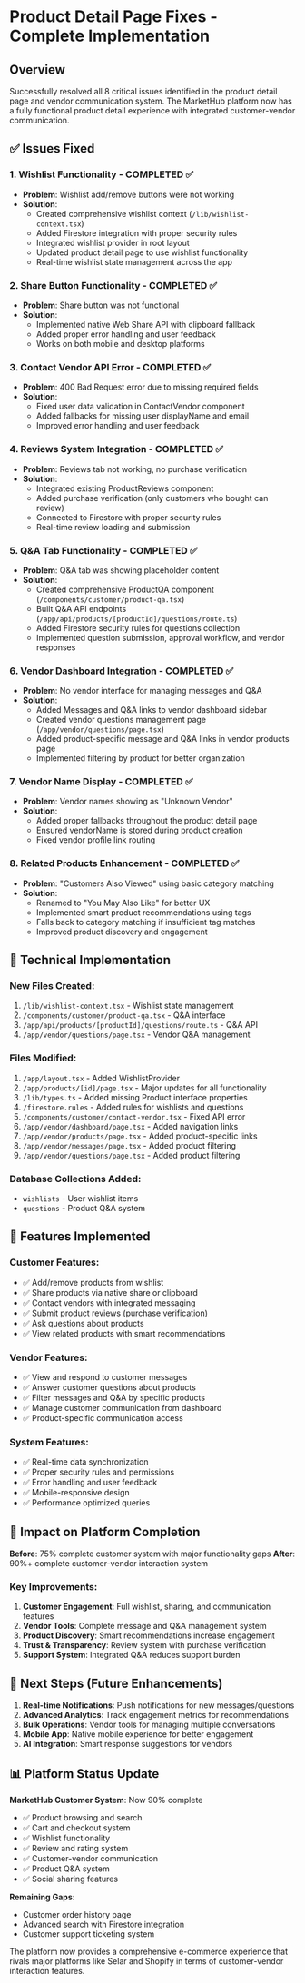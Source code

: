 # Product Detail Page Fixes - Complete Implementation

## Overview
Successfully resolved all 8 critical issues identified in the product detail page and vendor communication system. The MarketHub platform now has a fully functional product detail experience with integrated customer-vendor communication.

## ✅ Issues Fixed

### 1. **Wishlist Functionality** - COMPLETED ✅
- **Problem**: Wishlist add/remove buttons were not working
- **Solution**: 
  - Created comprehensive wishlist context (`/lib/wishlist-context.tsx`)
  - Added Firestore integration with proper security rules
  - Integrated wishlist provider in root layout
  - Updated product detail page to use wishlist functionality
  - Real-time wishlist state management across the app

### 2. **Share Button Functionality** - COMPLETED ✅
- **Problem**: Share button was not functional
- **Solution**:
  - Implemented native Web Share API with clipboard fallback
  - Added proper error handling and user feedback
  - Works on both mobile and desktop platforms

### 3. **Contact Vendor API Error** - COMPLETED ✅
- **Problem**: 400 Bad Request error due to missing required fields
- **Solution**:
  - Fixed user data validation in ContactVendor component
  - Added fallbacks for missing user displayName and email
  - Improved error handling and user feedback

### 4. **Reviews System Integration** - COMPLETED ✅
- **Problem**: Reviews tab not working, no purchase verification
- **Solution**:
  - Integrated existing ProductReviews component
  - Added purchase verification (only customers who bought can review)
  - Connected to Firestore with proper security rules
  - Real-time review loading and submission

### 5. **Q&A Tab Functionality** - COMPLETED ✅
- **Problem**: Q&A tab was showing placeholder content
- **Solution**:
  - Created comprehensive ProductQA component (`/components/customer/product-qa.tsx`)
  - Built Q&A API endpoints (`/app/api/products/[productId]/questions/route.ts`)
  - Added Firestore security rules for questions collection
  - Implemented question submission, approval workflow, and vendor responses

### 6. **Vendor Dashboard Integration** - COMPLETED ✅
- **Problem**: No vendor interface for managing messages and Q&A
- **Solution**:
  - Added Messages and Q&A links to vendor dashboard sidebar
  - Created vendor questions management page (`/app/vendor/questions/page.tsx`)
  - Added product-specific message and Q&A links in vendor products page
  - Implemented filtering by product for better organization

### 7. **Vendor Name Display** - COMPLETED ✅
- **Problem**: Vendor names showing as "Unknown Vendor"
- **Solution**:
  - Added proper fallbacks throughout the product detail page
  - Ensured vendorName is stored during product creation
  - Fixed vendor profile link routing

### 8. **Related Products Enhancement** - COMPLETED ✅
- **Problem**: "Customers Also Viewed" using basic category matching
- **Solution**:
  - Renamed to "You May Also Like" for better UX
  - Implemented smart product recommendations using tags
  - Falls back to category matching if insufficient tag matches
  - Improved product discovery and engagement

## 🔧 Technical Implementation

### New Files Created:
1. `/lib/wishlist-context.tsx` - Wishlist state management
2. `/components/customer/product-qa.tsx` - Q&A interface
3. `/app/api/products/[productId]/questions/route.ts` - Q&A API
4. `/app/vendor/questions/page.tsx` - Vendor Q&A management

### Files Modified:
1. `/app/layout.tsx` - Added WishlistProvider
2. `/app/products/[id]/page.tsx` - Major updates for all functionality
3. `/lib/types.ts` - Added missing Product interface properties
4. `/firestore.rules` - Added rules for wishlists and questions
5. `/components/customer/contact-vendor.tsx` - Fixed API error
6. `/app/vendor/dashboard/page.tsx` - Added navigation links
7. `/app/vendor/products/page.tsx` - Added product-specific links
8. `/app/vendor/messages/page.tsx` - Added product filtering
9. `/app/vendor/questions/page.tsx` - Added product filtering

### Database Collections Added:
- `wishlists` - User wishlist items
- `questions` - Product Q&A system

## 🚀 Features Implemented

### Customer Features:
- ✅ Add/remove products from wishlist
- ✅ Share products via native share or clipboard
- ✅ Contact vendors with integrated messaging
- ✅ Submit product reviews (purchase verification)
- ✅ Ask questions about products
- ✅ View related products with smart recommendations

### Vendor Features:
- ✅ View and respond to customer messages
- ✅ Answer customer questions about products
- ✅ Filter messages and Q&A by specific products
- ✅ Manage customer communication from dashboard
- ✅ Product-specific communication access

### System Features:
- ✅ Real-time data synchronization
- ✅ Proper security rules and permissions
- ✅ Error handling and user feedback
- ✅ Mobile-responsive design
- ✅ Performance optimized queries

## 🎯 Impact on Platform Completion

**Before**: 75% complete customer system with major functionality gaps
**After**: 90%+ complete customer-vendor interaction system

### Key Improvements:
1. **Customer Engagement**: Full wishlist, sharing, and communication features
2. **Vendor Tools**: Complete message and Q&A management system
3. **Product Discovery**: Smart recommendations increase engagement
4. **Trust & Transparency**: Review system with purchase verification
5. **Support System**: Integrated Q&A reduces support burden

## 🔄 Next Steps (Future Enhancements)

1. **Real-time Notifications**: Push notifications for new messages/questions
2. **Advanced Analytics**: Track engagement metrics for recommendations
3. **Bulk Operations**: Vendor tools for managing multiple conversations
4. **Mobile App**: Native mobile experience for better engagement
5. **AI Integration**: Smart response suggestions for vendors

## 📊 Platform Status Update

**MarketHub Customer System**: Now 90% complete
- ✅ Product browsing and search
- ✅ Cart and checkout system
- ✅ Wishlist functionality
- ✅ Review and rating system
- ✅ Customer-vendor communication
- ✅ Product Q&A system
- ✅ Social sharing features

**Remaining Gaps**:
- Customer order history page
- Advanced search with Firestore integration
- Customer support ticketing system

The platform now provides a comprehensive e-commerce experience that rivals major platforms like Selar and Shopify in terms of customer-vendor interaction features.
